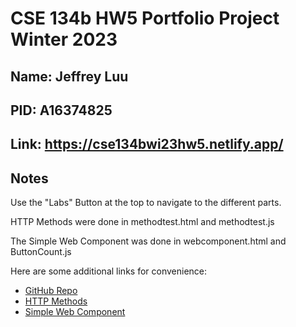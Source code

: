# CSE 134b  HW5 Portfolio Project Winter 2023

## Name: Jeffrey Luu

## PID: A16374825

## Link: <https://cse134bwi23hw5.netlify.app/>

## Notes

Use the "Labs" Button at the top to navigate to the different parts.

HTTP Methods were done in methodtest.html and methodtest.js

The Simple Web Component was done in webcomponent.html and ButtonCount.js

Here are some additional links for convenience:

- [GitHub Repo](<https://github.com/jdluu/CSE-134b-HW5>)
- [HTTP Methods](<https://cse134bwi23hw5.netlify.app/labs/hw5/methodtest.html>)
- [Simple Web Component](<https://cse134bwi23hw5.netlify.app/labs/hw5/webcomponent.html>)
